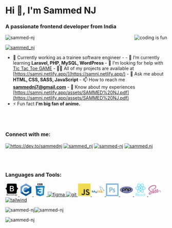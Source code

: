 <!-- ![MasterHead](https://www.aalpha.net/wp-content/uploads/2020/12/full-stack-development.gif) -->
<h1>Hi 👋, I'm Sammed NJ</h1>
<h3>A passionate frontend developer from India</h3>
<img
  align="right"
  alt="coding is fun"
  width=""
  src="https://media.tenor.com/X3jJ_r78JlcAAAAC/bobs-burger-tina-belcher.gif"
/>

<p align="left">
  <img
    src="https://komarev.com/ghpvc/?username=sammed-nj&label=Profile%20views&color=0e75b6&style=flat"
    alt="sammed-nj"
  />
</p>

<p align="left">
  <a href="https://twitter.com/sammed_nj" target="blank"
    ><img
      src="https://img.shields.io/twitter/follow/sammed_nj?logo=twitter&style=for-the-badge"
      alt="sammed_nj"
  /></a>
</p>

- 💼 Currently working as a trainee software engineer - - 🌱 I’m currently
learning **Laravel, PHP, MySQL, WordPress** - 🤝 I’m looking for help with [Tic
Tac Toe GAME](https://github.com/Sammed-NJ/tic_tac_too) - 👨‍💻 All of my projects
are available at [https://samnj.netlify.app/](https://samnj.netlify.app/) - 💬
Ask me about **HTML, CSS, SASS, JavaScript** - 📫 How to reach me
**sammednj7@gmail.com** - 📄 Know about my experiences
[https://samnj.netlify.app/assets/SAMMED%20NJ.pdf](https://samnj.netlify.app/assets/SAMMED%20NJ.pdf)
- ⚡ Fun fact **I'm big fan of anime.**

<br><br>
<h3 align="left">Connect with me:</h3>
<p align="left">
  <a href="https://dev.to/https://dev.to/sammednj" target="blank"
    ><img
      align="center"
      src="https://raw.githubusercontent.com/rahuldkjain/github-profile-readme-generator/master/src/images/icons/Social/devto.svg"
      alt="https://dev.to/sammednj"
      height="30"
      width="40"
  /></a>
  <a href="https://twitter.com/sammed_nj" target="blank"
    ><img
      align="center"
      src="https://raw.githubusercontent.com/rahuldkjain/github-profile-readme-generator/master/src/images/icons/Social/twitter.svg"
      alt="sammed_nj"
      height="30"
      width="40"
  /></a>
  <a href="https://linkedin.com/in/sammed-nj" target="blank"
    ><img
      align="center"
      src="https://raw.githubusercontent.com/rahuldkjain/github-profile-readme-generator/master/src/images/icons/Social/linked-in-alt.svg"
      alt="sammed-nj"
      height="30"
      width="40"
  /></a>
  <a href="https://instagram.com/sammed.nj" target="blank"
    ><img
      align="center"
      src="https://raw.githubusercontent.com/rahuldkjain/github-profile-readme-generator/master/src/images/icons/Social/instagram.svg"
      alt="sammed.nj"
      height="30"
      width="40"
  /></a>
</p>
<br><br>
<h3 align="left">Languages and Tools:</h3>
<p align="left">
  <a href="https://getbootstrap.com" target="_blank" rel="noreferrer">
    <img
      src="https://raw.githubusercontent.com/devicons/devicon/master/icons/bootstrap/bootstrap-plain-wordmark.svg"
      alt="bootstrap"
      width="40"
      height="40"
    />
  </a>
  <a href="https://www.cprogramming.com/" target="_blank" rel="noreferrer">
    <img
      src="https://raw.githubusercontent.com/devicons/devicon/master/icons/c/c-original.svg"
      alt="c"
      width="40"
      height="40"
    />
  </a>
  <a href="https://www.w3schools.com/css/" target="_blank" rel="noreferrer">
    <img
      src="https://raw.githubusercontent.com/devicons/devicon/master/icons/css3/css3-original-wordmark.svg"
      alt="css3"
      width="40"
      height="40"
    />
  </a>
  <a href="https://www.figma.com/" target="_blank" rel="noreferrer">
    <img
      src="https://www.vectorlogo.zone/logos/figma/figma-icon.svg"
      alt="figma"
      width="40"
      height="40"
    />
  </a>
  <a href="https://git-scm.com/" target="_blank" rel="noreferrer">
    <img
      src="https://www.vectorlogo.zone/logos/git-scm/git-scm-icon.svg"
      alt="git"
      width="40"
      height="40"
    />
  </a>
  <a
    href="https://developer.mozilla.org/en-US/docs/Web/JavaScript"
    target="_blank"
    rel="noreferrer"
  >
    <img
      src="https://raw.githubusercontent.com/devicons/devicon/master/icons/javascript/javascript-original.svg"
      alt="javascript"
      width="40"
      height="40"
    />
  </a>
  <a href="https://www.mysql.com/" target="_blank" rel="noreferrer">
    <img
      src="https://raw.githubusercontent.com/devicons/devicon/master/icons/mysql/mysql-original-wordmark.svg"
      alt="mysql"
      width="40"
      height="40"
    />
  </a>
  <a href="https://www.photoshop.com/en" target="_blank" rel="noreferrer">
    <img
      src="https://raw.githubusercontent.com/devicons/devicon/master/icons/photoshop/photoshop-line.svg"
      alt="photoshop"
      width="40"
      height="40"
    />
  </a>
  <a href="https://www.php.net" target="_blank" rel="noreferrer">
    <img
      src="https://raw.githubusercontent.com/devicons/devicon/master/icons/php/php-original.svg"
      alt="php"
      width="40"
      height="40"
    />
  </a>
  <a href="https://reactjs.org/" target="_blank" rel="noreferrer">
    <img
      src="https://raw.githubusercontent.com/devicons/devicon/master/icons/react/react-original-wordmark.svg"
      alt="react"
      width="40"
      height="40"
    />
  </a>
  <a href="https://sass-lang.com" target="_blank" rel="noreferrer">
    <img
      src="https://raw.githubusercontent.com/devicons/devicon/master/icons/sass/sass-original.svg"
      alt="sass"
      width="40"
      height="40"
    />
  </a>
  <a href="https://tailwindcss.com/" target="_blank" rel="noreferrer">
    <img
      src="https://www.vectorlogo.zone/logos/tailwindcss/tailwindcss-icon.svg"
      alt="tailwind"
      width="40"
      height="40"
    />
  </a>
</p>

<p>
  <img
    align="left"
    src="https://github-readme-stats.vercel.app/api/top-langs?username=sammed-nj&show_icons=true&locale=en&layout=compact"
    alt="sammed-nj"
  />
</p>

<p>
  &nbsp;<img
    align="left"
    src="https://github-readme-stats.vercel.app/api?username=sammed-nj&show_icons=true&locale=en"
    alt="sammed-nj"
  />
</p>

<p>
  <img
    align="left"
    src="https://github-readme-streak-stats.herokuapp.com/?user=sammed-nj&theme=dark"
    alt="sammed-nj"
  />
</p>
